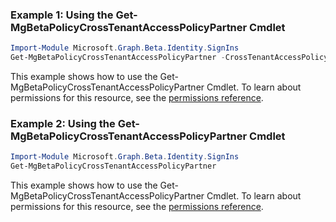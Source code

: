 ### Example 1: Using the Get-MgBetaPolicyCrossTenantAccessPolicyPartner Cmdlet
```powershell
Import-Module Microsoft.Graph.Beta.Identity.SignIns
Get-MgBetaPolicyCrossTenantAccessPolicyPartner -CrossTenantAccessPolicyConfigurationPartnerTenantId $crossTenantAccessPolicyConfigurationPartnerTenantId
```
This example shows how to use the Get-MgBetaPolicyCrossTenantAccessPolicyPartner Cmdlet.
To learn about permissions for this resource, see the [permissions reference](/graph/permissions-reference).
### Example 2: Using the Get-MgBetaPolicyCrossTenantAccessPolicyPartner Cmdlet
```powershell
Import-Module Microsoft.Graph.Beta.Identity.SignIns
Get-MgBetaPolicyCrossTenantAccessPolicyPartner
```
This example shows how to use the Get-MgBetaPolicyCrossTenantAccessPolicyPartner Cmdlet.
To learn about permissions for this resource, see the [permissions reference](/graph/permissions-reference).
